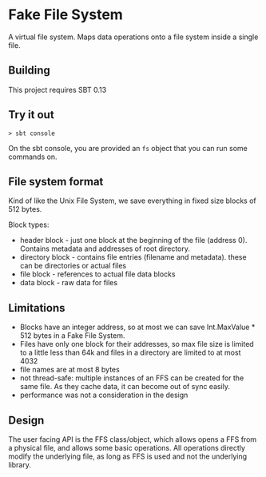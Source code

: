 # Fake File System

A virtual file system. Maps data operations onto a file system inside a single file.


## Building

This project requires SBT 0.13

## Try it out

    > sbt console
    
On the sbt console, you are provided an `fs` object that you can run some commands on.

## File system format

Kind of like the Unix File System, we save everything in fixed size blocks of 512 bytes.
 
Block types:

* header block - just one block at the beginning of the file (address 0). Contains metadata and addresses of root directory.
* directory block - contains file entries (filename and metadata). these can be directories or actual files
* file block - references to actual file data blocks
* data block - raw data for files

## Limitations

* Blocks have an integer address, so at most we can save Int.MaxValue * 512 bytes in a Fake File System.
* Files have only one block for their addresses, so max file size is limited to a little less than 64k and files in a directory are limited to at most 4032
* file names are at most 8 bytes
* not thread-safe: multiple instances of an FFS can be created for the same file. As they cache data, it can become out of sync easily.
* performance was not a consideration in the design


## Design

The user facing API is the FFS class/object, which allows opens a FFS from a physical file, and allows some basic
operations. All operations directly modify the underlying file, as long as FFS is used and not the underlying library.